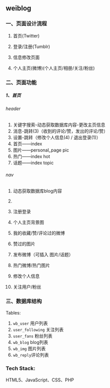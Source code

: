 ## weiblog

### 一、页面设计流程

1. 首页(Twitter)

2. 登录/注册(Tumblr)

3. 信息修改页面

4. 个人主页(微博)(个人主页/相册/关注/粉丝)

### 二、页面功能

##### 1、首页

###### header

1. 关键字搜索-动态获取数据库内容-更改主页信息
2. 消息-跳转(3)（收到的评论/赞，发出的评论/赞）
3. 设置-跳转（修改个人信息(4) / 退出登录(1)）
4. 首页——index
5. 图片——personal_page pic
6. 热门——index hot
7. 话题——index topic

###### nav

1. 动态获取数据库blog内容
2. 





1. 注册登录

2. 个人主页背景图

3. 我的收藏/赞/评论过的微博

4. 赞过的图片

5. 发布微博（可插入 图片/话题）

6. 热门微博/热门图片

7. 修改个人信息

8. 关注用户/粉丝

### 三、数据库结构

Tables: 
1. `wb_user` 用户列表
2. `user_following` 关注列表
3. `user_fans` 粉丝列表
4. `wb_blog` blog列表
5. `wb_img` 图片列表
6. `wb_reply`评论列表

### Tech Stack:

HTML5、JavaScript、CSS、PHP

